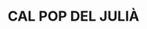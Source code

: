 ---
layout: patrimoni-details
title:  "CAL POP DEL JULIÀ"
alt_title: null
class: "Edifici"
area: null
protection: null
addition_date: null
cat_code: null
cbp_code: "INV CH09"
image: "Cal_Pop_Julia.jpg"
card: null
collections: ["patrimoni-arquitectonic"]
coordinates:
  - group1:
        - [1.461018419437591, 42.357587432427131]
        - [1.4612947387057, 42.357602226268916]
        - [1.46131283632143, 42.357506087808709]
        - [1.461257206718082, 42.357501766874741]
        - [1.461249902884802, 42.357541723433705]
        - [1.461141881151372, 42.357542150912636]
        - [1.46102973322846, 42.357538767775097]
        - [1.461018419437591, 42.357587432427131]
---